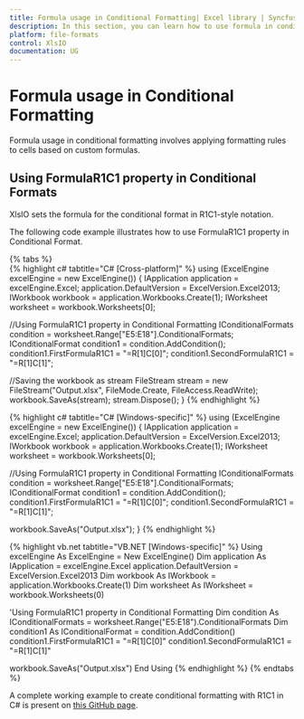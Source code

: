 ```yaml
---
title: Formula usage in Conditional Formatting| Excel library | Syncfusion
description: In this section, you can learn how to use formula in conditional formatting options in Excel using XlsIO
platform: file-formats
control: XlsIO
documentation: UG
---
```

# Formula usage in Conditional Formatting

Formula usage in conditional formatting involves applying formatting rules to cells based on custom formulas.

## Using FormulaR1C1 property in Conditional Formats

XlsIO sets the formula for the conditional format in R1C1-style notation. 

The following code example illustrates how to use FormulaR1C1 property in Conditional Format.

{% tabs %}  
{% highlight c# tabtitle="C# [Cross-platform]" %}
using (ExcelEngine excelEngine = new ExcelEngine())
{
  IApplication application = excelEngine.Excel;
  application.DefaultVersion = ExcelVersion.Excel2013;
  IWorkbook workbook = application.Workbooks.Create(1);
  IWorksheet worksheet = workbook.Worksheets[0];

  //Using FormulaR1C1 property in Conditional Formatting 
  IConditionalFormats condition = worksheet.Range["E5:E18"].ConditionalFormats;
  IConditionalFormat condition1 = condition.AddCondition();
  condition1.FirstFormulaR1C1 = "=R[1]C[0]";
  condition1.SecondFormulaR1C1 = "=R[1]C[1]";

  //Saving the workbook as stream
  FileStream stream = new FileStream("Output.xlsx", FileMode.Create, FileAccess.ReadWrite);
  workbook.SaveAs(stream);
  stream.Dispose();
}
{% endhighlight %}

{% highlight c# tabtitle="C# [Windows-specific]" %}
using (ExcelEngine excelEngine = new ExcelEngine())
{
  IApplication application = excelEngine.Excel;
  application.DefaultVersion = ExcelVersion.Excel2013;
  IWorkbook workbook = application.Workbooks.Create(1);
  IWorksheet worksheet = workbook.Worksheets[0];

  //Using FormulaR1C1 property in Conditional Formatting
  IConditionalFormats condition = worksheet.Range["E5:E18"].ConditionalFormats;
  IConditionalFormat condition1 = condition.AddCondition();
  condition1.FirstFormulaR1C1 = "=R[1]C[0]";
  condition1.SecondFormulaR1C1 = "=R[1]C[1]";

  workbook.SaveAs("Output.xlsx");
}
{% endhighlight %}

{% highlight vb.net tabtitle="VB.NET [Windows-specific]" %}
Using excelEngine As ExcelEngine = New ExcelEngine()
  Dim application As IApplication = excelEngine.Excel
  application.DefaultVersion = ExcelVersion.Excel2013
  Dim workbook As IWorkbook = application.Workbooks.Create(1)
  Dim worksheet As IWorksheet = workbook.Worksheets(0)

  'Using FormulaR1C1 property in Conditional Formatting
  Dim condition As IConditionalFormats = worksheet.Range("E5:E18").ConditionalFormats
  Dim condition1 As IConditionalFormat = condition.AddCondition()
  condition1.FirstFormulaR1C1 = "=R[1]C[0]"
  condition1.SecondFormulaR1C1 = "=R[1]C[1]"

  workbook.SaveAs("Output.xlsx")
End Using
{% endhighlight %}
{% endtabs %}

A complete working example to create conditional formatting with R1C1 in C# is present on [this GitHub page](https://github.com/SyncfusionExamples/XlsIO-Examples/tree/master/Conditional%20Formatting/Conditional%20Format%20with%20R1C1).